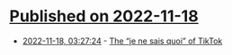 # [Published on 2022-11-18](index.md)

* [2022-11-18, 03:27:24](https://news.ycombinator.com/item?id=33649715) - [The “je ne sais quoi” of TikTok](https://daniel.do/article/the-je-ne-sais-quoi-of-tiktok/)
